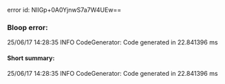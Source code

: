 error id: NlIGp+0A0YjnwS7a7W4UEw==
### Bloop error:

25/06/17 14:28:35 INFO CodeGenerator: Code generated in 22.841396 ms
#### Short summary: 

25/06/17 14:28:35 INFO CodeGenerator: Code generated in 22.841396 ms